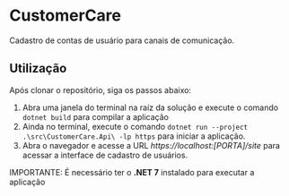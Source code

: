 # CustomerCare
Cadastro de contas de usuário para canais de comunicação.

## Utilização
Após clonar o repositório, siga os passos abaixo:

1. Abra uma janela do terminal na raíz da solução e execute o comando `dotnet build` para compilar a aplicação
2. Ainda no terminal, execute o comando `dotnet run --project .\src\CustomerCare.Api\ -lp https` para iniciar a aplicação.
3. Abra o navegador e acesse a URL *https://localhost:[PORTA]/site* para acessar a interface de cadastro de usuários.

IMPORTANTE: É necessário ter o **.NET 7** instalado para executar a aplicação
  
